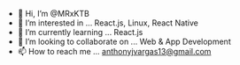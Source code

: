 - 👋 Hi, I’m @MRxKTB
- 👀 I’m interested in ... React.js, Linux, React Native
- 🌱 I’m currently learning ... React.js
- 💞️ I’m looking to collaborate on ... Web & App Development
- 📫 How to reach me ... anthonyjvargas13@gmail.com
<!---
MRxKTB/MRxKTB is a ✨ special ✨ repository because its `README.md` (this file) appears on your GitHub profile.
You can click the Preview link to take a look at your changes.
--->
